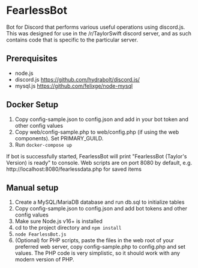 # FearlessBot

Bot for Discord that performs various useful operations using discord.js. This was designed for use in the /r/TaylorSwift discord server,
and as such contains code that is specific to the particular server.

## Prerequisites

- node.js
- discord.js https://github.com/hydrabolt/discord.js/
- mysql.js https://github.com/felixge/node-mysql

## Docker Setup

1. Copy config-sample.json to config.json and add in your bot token and other config values
2. Copy web/config-sample.php to web/config.php (if using the web components). Set PRIMARY_GUILD.
3. Run `docker-compose up`

If bot is successfully started, FearlessBot will print "FearlessBot (Taylor's Version) is ready" to console.
Web scripts are on port 8080 by default, e.g. http://localhost:8080/fearlessdata.php for saved items

## Manual setup

1. Create a MySQL/MariaDB database and run db.sql to initialize tables
2. Copy config-sample.json to config.json and add bot tokens and other config values
3. Make sure Node.js v16+ is installed
4. cd to the project directory and `npm install`
5. `node FearlessBot.js`
6. (Optional) for PHP scripts, paste the files in the web root of your preferred web server, copy config-sample.php to config.php and set values. The PHP code is very simplistic, so it should work with any modern version of PHP.
